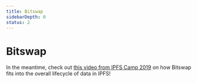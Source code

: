 ```yaml
---
title: Bitswap
sidebarDepth: 0
status: 2
---
```


# Bitswap

<ContentStatus />

In the meantime, check out [this video from IPFS Camp 2019](https://www.youtube.com/watch?v=fLUq0RkiTBA) on how Bitswap fits into the overall lifecycle of data in IPFS!
